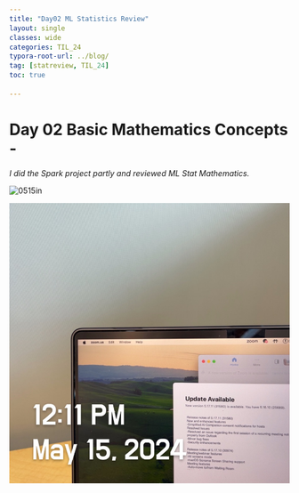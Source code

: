 ```yaml
---
title: "Day02 ML Statistics Review"
layout: single
classes: wide
categories: TIL_24
typora-root-url: ../blog/
tag: [statreview, TIL_24]
toc: true

---
```


# Day 02 Basic Mathematics Concepts - 

*I did the Spark project partly and reviewed ML Stat Mathematics.*

<img src="blog/images/2024-05-15-TIL24_Day2/0515in.jpeg" alt="0515in">

![0515in_2](/../images/2024-05-15-TIL24_Day2/0515in_2.jpeg)
